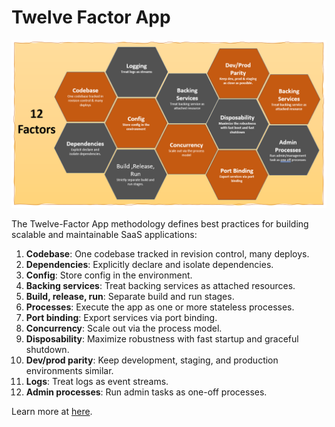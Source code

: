 # Twelve Factor App

![Twelve-Factor App](/images/12-factor.png)

The Twelve-Factor App methodology defines best practices for building scalable and maintainable SaaS applications:

1. **Codebase**: One codebase tracked in revision control, many deploys.  
2. **Dependencies**: Explicitly declare and isolate dependencies.  
3. **Config**: Store config in the environment.  
4. **Backing services**: Treat backing services as attached resources.  
5. **Build, release, run**: Separate build and run stages.  
6. **Processes**: Execute the app as one or more stateless processes.  
7. **Port binding**: Export services via port binding.  
8. **Concurrency**: Scale out via the process model.  
9. **Disposability**: Maximize robustness with fast startup and graceful shutdown.  
10. **Dev/prod parity**: Keep development, staging, and production environments similar.  
11. **Logs**: Treat logs as event streams.  
12. **Admin processes**: Run admin tasks as one-off processes.

Learn more at [here](https://12factor.net/).
